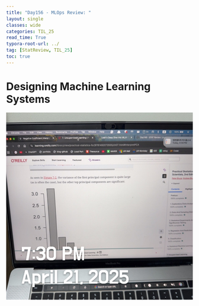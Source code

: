 ```yaml
---
title: "Day156 - MLOps Review: "
layout: single
classes: wide
categories: TIL_25
read_time: True
typora-root-url: ../
tag: [StatReview, TIL_25]
toc: true 
---
```


# Designing Machine Learning Systems

![865ECEC2-8719-4C4F-906C-B6AC6A8B0F89_1_105_c](../../images/2025-04-20-TIL25_Day154/865ECEC2-8719-4C4F-906C-B6AC6A8B0F89_1_105_c.jpeg)

<br>

